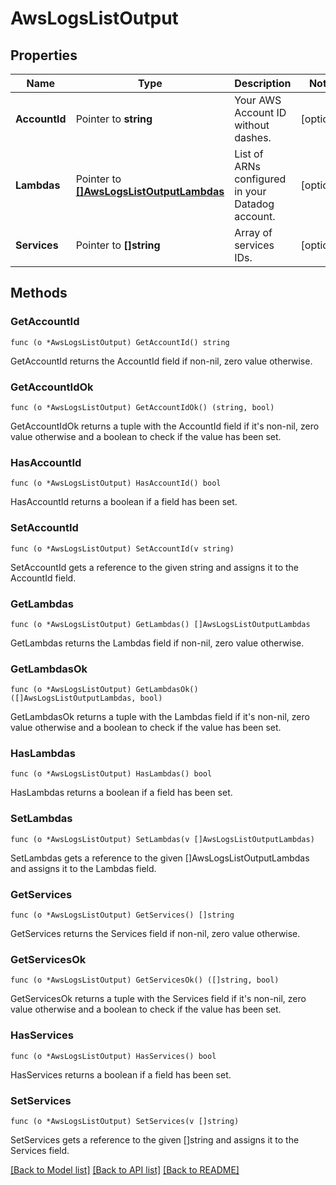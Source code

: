 # AwsLogsListOutput

## Properties

Name | Type | Description | Notes
------------ | ------------- | ------------- | -------------
**AccountId** | Pointer to **string** | Your AWS Account ID without dashes. | [optional] 
**Lambdas** | Pointer to [**[]AwsLogsListOutputLambdas**](AWSLogsListOutput_lambdas.md) | List of ARNs configured in your Datadog account. | [optional] 
**Services** | Pointer to **[]string** | Array of services IDs. | [optional] 

## Methods

### GetAccountId

`func (o *AwsLogsListOutput) GetAccountId() string`

GetAccountId returns the AccountId field if non-nil, zero value otherwise.

### GetAccountIdOk

`func (o *AwsLogsListOutput) GetAccountIdOk() (string, bool)`

GetAccountIdOk returns a tuple with the AccountId field if it's non-nil, zero value otherwise
and a boolean to check if the value has been set.

### HasAccountId

`func (o *AwsLogsListOutput) HasAccountId() bool`

HasAccountId returns a boolean if a field has been set.

### SetAccountId

`func (o *AwsLogsListOutput) SetAccountId(v string)`

SetAccountId gets a reference to the given string and assigns it to the AccountId field.

### GetLambdas

`func (o *AwsLogsListOutput) GetLambdas() []AwsLogsListOutputLambdas`

GetLambdas returns the Lambdas field if non-nil, zero value otherwise.

### GetLambdasOk

`func (o *AwsLogsListOutput) GetLambdasOk() ([]AwsLogsListOutputLambdas, bool)`

GetLambdasOk returns a tuple with the Lambdas field if it's non-nil, zero value otherwise
and a boolean to check if the value has been set.

### HasLambdas

`func (o *AwsLogsListOutput) HasLambdas() bool`

HasLambdas returns a boolean if a field has been set.

### SetLambdas

`func (o *AwsLogsListOutput) SetLambdas(v []AwsLogsListOutputLambdas)`

SetLambdas gets a reference to the given []AwsLogsListOutputLambdas and assigns it to the Lambdas field.

### GetServices

`func (o *AwsLogsListOutput) GetServices() []string`

GetServices returns the Services field if non-nil, zero value otherwise.

### GetServicesOk

`func (o *AwsLogsListOutput) GetServicesOk() ([]string, bool)`

GetServicesOk returns a tuple with the Services field if it's non-nil, zero value otherwise
and a boolean to check if the value has been set.

### HasServices

`func (o *AwsLogsListOutput) HasServices() bool`

HasServices returns a boolean if a field has been set.

### SetServices

`func (o *AwsLogsListOutput) SetServices(v []string)`

SetServices gets a reference to the given []string and assigns it to the Services field.


[[Back to Model list]](../README.md#documentation-for-models) [[Back to API list]](../README.md#documentation-for-api-endpoints) [[Back to README]](../README.md)


